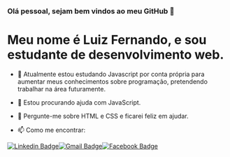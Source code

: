 ### Olá pessoal, sejam bem vindos ao meu GitHub 👋

# Meu nome é Luiz Fernando, e sou estudante de desenvolvimento web.

- 🌱 Atualmente estou estudando Javascript por conta própria para aumentar meus conhecimentos sobre programação, pretendendo trabalhar na área futuramente.

- 🤔 Estou procurando ajuda com JavaScript.
 
- 💬 Pergunte-me sobre HTML e CSS e ficarei feliz em ajudar.

- 📫 Como me encontrar: 
 
[![Linkedin Badge](https://img.shields.io/badge/-Luiz%20Fernando-6655cc?style=flat-square&logo=Linkedin&logoColor=white&link=https://www.linkedin.com/in/luiz-fernando-68481a192/)](https://www.linkedin.com/in/luiz-fernando-68481a192/)[![Gmail Badge](https://img.shields.io/badge/-luizfernandolol15@gmail.com-6655cc?style=flat-square&logo=Gmail&logoColor=white&link=mailto:luizfernandolol15@gmail.com)](mailto:luizfernandolol15@gmail.com)[![Facebook Badge](https://img.shields.io/badge/-Luiz%20Fernando-6655cc?style=flat-square&logo=Facebook&logoColor=white&link=https://www.facebook.com/profile.php?id=100003831432325)](https://www.facebook.com/profile.php?id=100003831432325)

<!--
**luizfernando15/luizfernando15** is a ✨ _special_ ✨ repository because its `README.md` (this file) appears on your GitHub profile.

Here are some ideas to get you started:

- 🔭 I’m currently working on ...
- 🌱 I’m currently learning ...
- 👯 I’m looking to collaborate on ...
- 🤔 I’m looking for help with ...
- 💬 Ask me about ...
- 📫 How to reach me: ...
- 😄 Pronouns: ...
- ⚡ Fun fact: ...
-->
